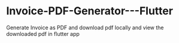 # Invoice-PDF-Generator---Flutter
Generate Invoice as PDF and download pdf locally and view the downloaded pdf in flutter app
